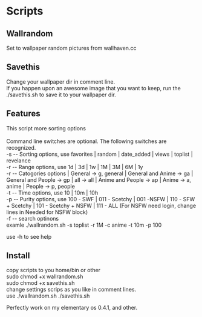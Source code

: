 # Scripts

<h2>Wallrandom</h2>

Set to wallpaper random pictures from wallhaven.cc <br>

<h2>Savethis</h2>

Change your wallpaper dir in comment line.<br>
If you happen upon an awesome image that you want to keep, run the ./savethis.sh to save it to your wallpaper dir.

<h2>Features</h2>
This script more sorting options<br> 
<br> 
Command line switches are optional. The following switches are recognized.<br> 
-s -- Sorting options, use favorites | random | date_added | views | toplist | revelance<br> 
-r -- Range options, use 1d | 3d | 1w | 1M | 3M | 6M | 1y <br> 
-r -- Catogories options | General →  g, general | General and Anime →  ga | General and People →  gp | all →  all | Anime and People →  ap | Anime →  a, anime | People →  p, people<br>
-t -- Time options, use 10 | 10m | 10h<br>
-p -- Purity options, use 100 - SWF | 011 - Scetchy | 001 -NSFW | 110 - SFW + Scetchy | 101 - Scetchy + NSFW | 111 - ALL (For NSFW need login, change lines in Needed for NSFW block)<br>
-f -- search optinons<br>
examle ./wallrandom.sh -s toplist -r 1M -c anime -t 10m -p 100<br>


use -h to see help

<h2>Install</h2>

copy scripts to you home/bin or other <br>
sudo chmod +x wallrandom.sh<br>
sudo chmod +x savethis.sh<br>
change settings scrips as you like in comment lines.<br>
use ./wallrandom.sh ./savethis.sh<br>

Perfectly work on my elementary os 0.4.1, and other.

